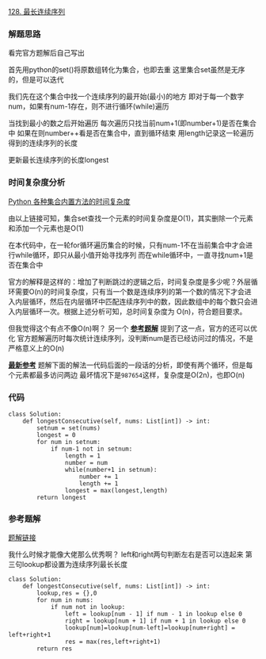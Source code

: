 [128. 最长连续序列](https://leetcode-cn.com/problems/longest-consecutive-sequence/)

### 解题思路
看完官方题解后自己写出

首先用python的set()将原数组转化为集合，也即去重
这里集合set虽然是无序的，但是可以迭代

我们先在这个集合中找一个连续序列的最开始(最小)的地方
即对于每一个数字num，如果有num-1存在，则不进行循环(while)遍历

当找到最小的数之后开始遍历
每次遍历只找当前num+1(即number+1)是否在集合中
如果在则number++看是否在集合中，直到循环结束
用length记录这一轮遍历得到的连续序列的长度

更新最长连续序列的长度longest

### 时间复杂度分析
[Python 各种集合内置方法的时间复杂度](https://github.com/Liu821218213/LeetCode-Orust/blob/master/Python%20%E5%90%84%E7%A7%8D%E9%9B%86%E5%90%88%E5%86%85%E7%BD%AE%E6%96%B9%E6%B3%95%E7%9A%84%E6%97%B6%E9%97%B4%E5%A4%8D%E6%9D%82%E5%BA%A6.md)

由以上链接可知，集合set查找一个元素的时间复杂度是O(1)，其实删除一个元素和添加一个元素也是O(1)

在本代码中，在一轮for循环遍历集合的时候，只有num-1不在当前集合中才会进行while循环，即只从最小值开始寻找序列
而在while循环中，一直寻找num+1是否在集合中

官方的解释是这样的：增加了判断跳过的逻辑之后，时间复杂度是多少呢？外层循环需要O(n)的时间复杂度，只有当一个数是连续序列的第一个数的情况下才会进入内层循环，然后在内层循环中匹配连续序列中的数，因此数组中的每个数只会进入内层循环一次。根据上述分析可知，总时间复杂度为 O(n)，符合题目要求。

但我觉得这个有点不像O(n)啊？
另一个
**[参考题解](https://leetcode-cn.com/problems/longest-consecutive-sequence/solution/guan-fang-ti-jie-ke-jin-yi-bu-you-hua-by-zrd-4/)**
提到了这一点，官方的还可以优化
官方题解遍历时每次统计连续序列，没判断num是否已经访问过的情况，不是严格意义上的O(n)

**[最新参考](https://leetcode-cn.com/problems/longest-consecutive-sequence/solution/xiang-xi-tong-su-de-si-lu-fen-xi-duo-jie-fa-by-3-4/%E7%9A%84%E8%A7%A3%E6%B3%95%E4%BA%8C/)**
题解下面的解法一代码后面的一段话的分析，即使有两个循环，但是每个元素都最多访问两边
最坏情况下是`987654`这样，复杂度是O(2n)，也即O(n)


### 代码

```python3
class Solution:
    def longestConsecutive(self, nums: List[int]) -> int:
        setnum = set(nums)
        longest = 0
        for num in setnum:
            if num-1 not in setnum:
                length = 1
                number = num
                while(number+1 in setnum):
                    number += 1
                    length += 1
                longest = max(longest,length)
        return longest
```

### 参考题解

[题解链接](https://leetcode-cn.com/problems/longest-consecutive-sequence/solution/ji-he-huo-zhe-ha-xi-by-powcai/)

我什么时候才能像大佬那么优秀啊？
left和right两句判断左右是否可以连起来
第三句lookup都设置为连续序列最长长度
```python3
class Solution:
    def longestConsecutive(self, nums: List[int]) -> int:
        lookup,res = {},0
        for num in nums:
            if num not in lookup:        
                left = lookup[num - 1] if num - 1 in lookup else 0
                right = lookup[num + 1] if num + 1 in lookup else 0        
                lookup[num]=lookup[num-left]=lookup[num+right] = left+right+1
                res = max(res,left+right+1)
        return res     
```


